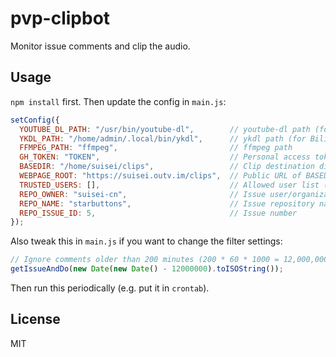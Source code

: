 # pvp-clipbot
Monitor issue comments and clip the audio.

## Usage

`npm install` first. Then update the config in `main.js`:

``` js
setConfig({
  YOUTUBE_DL_PATH: "/usr/bin/youtube-dl",        // youtube-dl path (for YouTube)
  YKDL_PATH: "/home/admin/.local/bin/ykdl",      // ykdl path (for Bilibili)
  FFMPEG_PATH: "ffmpeg",                         // ffmpeg path
  GH_TOKEN: "TOKEN",                             // Personal access token
  BASEDIR: "/home/suisei/clips",                 // Clip destination directory
  WEBPAGE_ROOT: "https://suisei.outv.im/clips",  // Public URL of BASEDIR
  TRUSTED_USERS: [],                             // Allowed user list (username in all lowercase)
  REPO_OWNER: "suisei-cn",                       // Issue user/organization name
  REPO_NAME: "starbuttons",                      // Issue repository name
  REPO_ISSUE_ID: 5,                              // Issue number
});
```

Also tweak this in `main.js` if you want to change the filter settings:

``` js
// Ignore comments older than 200 minutes (200 * 60 * 1000 = 12,000,000 ms)
getIssueAndDo(new Date(new Date() - 12000000).toISOString());
```

Then run this periodically (e.g. put it in `crontab`).

## License
MIT
